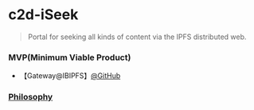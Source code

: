 # c2d-iSeek

> Portal for seeking all kinds of content via the IPFS distributed web.

### MVP(Minimum Viable Product)
- 【Gateway@IBIPFS】[@GitHub](https://github.com/ibipfs/ibipfs)

### [Philosophy](https://github.com/C2D-aka-HTTP2IPFS/c2d/blob/master/README.md#philosophy)
